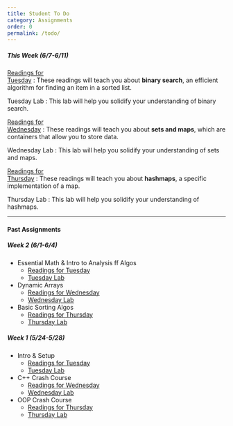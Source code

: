 ```yaml
---
title: Student To Do
category: Assignments
order: 0
permalink: /todo/
---
```


##### This Week (6/7-6/11)
[Readings for<br>Tuesday](/sm21/wk3#tues)
: These readings will teach you about **binary search**, an efficient algorithm for finding an item in a sorted list.

Tuesday Lab
: This lab will help you solidify your understanding of binary search.

[Readings for<br>Wednesday](/sm21/wk3#weds)
: These readings will teach you about **sets and maps**, which are containers that allow you to store data.

Wednesday Lab
: This lab will help you solidify your understanding of sets and maps.

[Readings for<br>Thursday](/sm21/wk3#thurs)
: These readings will teach you about **hashmaps**, a specific implementation of a map.

Thursday Lab
: This lab will help you solidify your understanding of hashmaps.

---

#### Past Assignments

##### Week 2 (6/1-6/4)
- Essential Math & Intro to Analysis ff Algos
	- [Readings for Tuesday](/sm21/wk2#tues)
	- [Tuesday Lab](/sm21/lab04)
- Dynamic Arrays
	- [Readings for Wednesday](/sm21/wk2#weds)
	- [Wednesday Lab](/sm21/lab05)
- Basic Sorting Algos
	- [Readings for Thursday](/sm21/wk2#thurs)
	- [Thursday Lab](/sm21/lab06)

##### Week 1 (5/24-5/28)
- Intro & Setup
	- [Readings for Tuesday](/sm21/wk1#tues)
	- [Tuesday Lab](/sm21/lab01)
- C++ Crash Course
	- [Readings for Wednesday](/sm21/wk1#weds)
	- [Wednesday Lab](/sm21/lab02)
- OOP Crash Course
	- [Readings for Thursday](/sm21/wk1#thurs)
	- [Thursday Lab](/sm21/lab03)